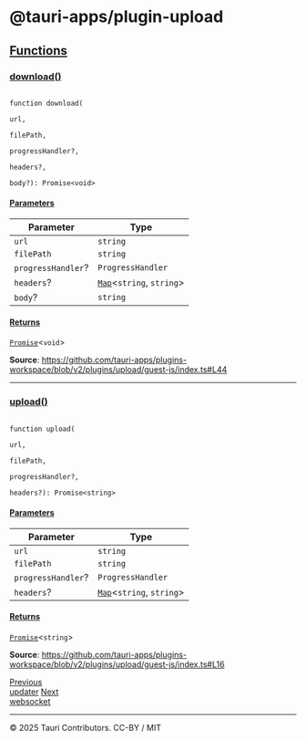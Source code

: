 # @tauri-apps/plugin-upload

## [Functions](#functions)

### [download()](#download)

```

function download(

url,

filePath,

progressHandler?,

headers?,

body?): Promise<void>

```

#### [Parameters](#parameters)

| Parameter | Type |
| --- | --- |
| `url` | `string` |
| `filePath` | `string` |
| `progressHandler`? | `ProgressHandler` |
| `headers`? | [`Map`](https://developer.mozilla.org/docs/Web/JavaScript/Reference/Global_Objects/Map)<`string`, `string`> |
| `body`? | `string` |

#### [Returns](#returns)

[`Promise`](https://developer.mozilla.org/docs/Web/JavaScript/Reference/Global_Objects/Promise)<`void`>

**Source**: <https://github.com/tauri-apps/plugins-workspace/blob/v2/plugins/upload/guest-js/index.ts#L44>

---

### [upload()](#upload)

```

function upload(

url,

filePath,

progressHandler?,

headers?): Promise<string>

```

#### [Parameters](#parameters-1)

| Parameter | Type |
| --- | --- |
| `url` | `string` |
| `filePath` | `string` |
| `progressHandler`? | `ProgressHandler` |
| `headers`? | [`Map`](https://developer.mozilla.org/docs/Web/JavaScript/Reference/Global_Objects/Map)<`string`, `string`> |

#### [Returns](#returns-1)

[`Promise`](https://developer.mozilla.org/docs/Web/JavaScript/Reference/Global_Objects/Promise)<`string`>

**Source**: <https://github.com/tauri-apps/plugins-workspace/blob/v2/plugins/upload/guest-js/index.ts#L16>

[Previous   
 updater](updater.md)   [Next   
 websocket](websocket.md)

 

---

© 2025 Tauri Contributors. CC-BY / MIT